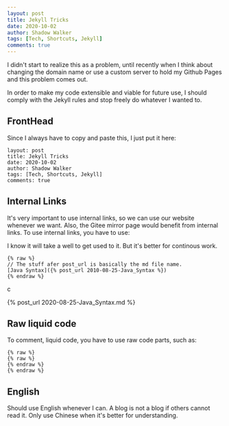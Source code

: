 ```yaml
---
layout: post
title: Jekyll Tricks
date: 2020-10-02
author: Shadow Walker
tags: [Tech, Shortcuts, Jekyll]
comments: true
---
```


I didn't start to realize this as a problem, until recently when I think about changing the domain name or use a custom server to hold my Github Pages and this problem comes out. 

In order to make my code extensible and viable for future use, I should comply with the Jekyll rules and stop freely do whatever I wanted to. 

## FrontHead
Since I always have to copy and paste this, I just put it here: 

```
layout: post
title: Jekyll Tricks
date: 2020-10-02
author: Shadow Walker
tags: [Tech, Shortcuts, Jekyll]
comments: true
```

## Internal Links

It's very important to use internal links, so we can use our website whenever we want. Also, the Gitee mirror page would benefit from internal links.  To use internal links, you have to use: 

I know it will take a well to get used to it. But it's better for continous work. 

```
{% raw %}
// The stuff afer post_url is basically the md file name. 
[Java Syntax]({% post_url 2010-08-25-Java_Syntax %})
{% endraw %}
```
c


{% post_url 2020-08-25-Java_Syntax.md %}

## Raw liquid code

To comment, liquid code, you have to use raw code parts, such as: 

```
{% raw %}
{% raw %}
{% endraw %}
{% endraw %}
```


## English

Should use English whenever I can. A blog is not a blog if others cannot read it. Only use Chinese when it's better for understanding. 

